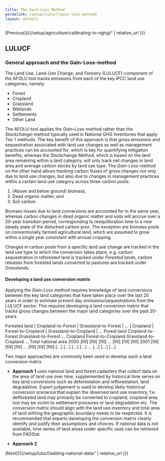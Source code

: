 ```yaml
---
title: The Gain-Loss Method
permalink: /setup/lulucf/gain-loss-method/
layout: default
---
```

[Previous]({{/setup/agriculture/calibrating-to-nghgi/' | relative_url }})
## LULUCF
### General approach and the Gain-Loss-method

The Land Use, Land-Use Change, and Forestry (LULUCF)-component of the AFOLU tool tracks emissions from each of the key IPCC land use categories, namely:
- Forest
- Cropland
- Grassland
- Wetlands
- Settlements
- Other Land

The AFOLU-tool applies the _Gain–Loss_-method rather than the _Stockchange_-method typically used in National GHG Inventories that apply Tier 1 methods. The key benefit of this approach is that gross emissions and sequestration associated with land use changes as well as management practices can be accounted for, which is key for quantifying mitigation benefits, whereas the Stockchange Method, which is based on the land area remaining within a land category, will only track net changes in land area and average carbon stocks by land use type. The _Gain-Loss_-method on the other hand allows tracking carbon fluxes of gross changes not only due to land use changes, but also due to changes in management practices within a certain land use category across three carbon pools: 

1) (Above and below ground) biomass, 
2) Dead organic matter, and
3) Soil carbon

Biomass losses due to land conversions are accounted for in the same year, whereas carbon changes in dead organic matter and soils will accrue over a 20-year transition period, corresponding to reequilibration time to a new steady state of the disturbed carbon pool. The exception are biomass pools on conventionally farmed agricultural land, which are assumed to grow within a single year consistent with annual cropping.

Changes in carbon pools from a specific land use change are tracked in the land use type to which the conversion takes place, e.g. carbon sequestration in reforested land is tracked under _Forested lands_, carbon releases from forested lands converted to pastures are tracked under _Grasslands_.

#### Developing a land use conversion matrix

Applying the _Gain-Loss_ method requires knowledge of land conversions between the key land categories that have taken place over the last 20 years in order to estimate present day emissions/sequestrations from the LULUCF sector. This requires developing a land conversion matrix that tracks gross changes between the major land categories over the past 20-years.

Forested land | Cropland-to-Forest | Grassland-to-Forest | ... | Cropland | Forest-to-Cropland | Grassland-to-Cropland | ...
Forest land	Cropland-to-Forest	Grassland-to-Forest	…	Cropland	Forest-to-Cropland	Grassland-to-Cropland	…	Total national area
2000	[fill]	[fill]	[fill]	…	[fill]	[fill]	[fill]
2001  [fill]	[fill]	[fill]	…	[fill]	[fill]	[fill]
[...]  [...]	[...]	[...]	…	[...]	[...]	[...]

Two major approaches are commonly been used to develop such a land conversion matrix.
- **Approach 1** uses national land and forest cadasters that collect data on the area of land use over time, supplemented by historical time series on key land conversions such as deforestation and refforestation, land degradation. Expert judgement is used to develop likely historical conversion scenarios that explain the observed land use inventory, f.e. defforested land may primarily be converted to cropland, cropland area lost may be victim to settlement pressures or land degradation etc. The conversion matrix should align with the land use inventory and total area of land withing the geographic boundary needs to be respected. It is recommended that experts developing the conversion matrix clearly identify and justify their assumptions and choices. If national data is not available, time series of land areas under specific uses can be retrieved from FAOStat.

- **Approach 2**

[Next]({{/setup/lulucf/adding-national-data/' | relative_url }})
